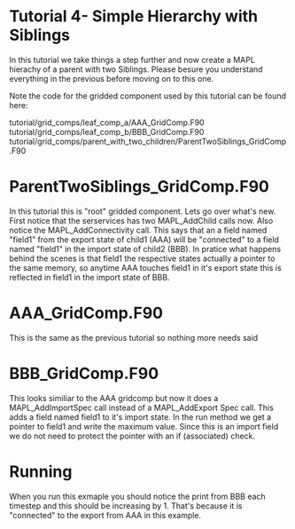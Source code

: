 # Tutorial 4- Simple Hierarchy with Siblings
In this tutorial we take things a step further and now create a MAPL hierachy of a parent with two Siblings. Please besure you understand everything in the previous before moving on to this one.

Note the code for the gridded component used by this tutorial can be found here:

tutorial/grid_comps/leaf_comp_a/AAA_GridComp.F90
tutorial/grid_comps/leaf_comp_b/BBB_GridComp.F90
tutorial/grid_comps/parent_with_two_children/ParentTwoSiblings_GridComp.F90

# ParentTwoSiblings_GridComp.F90

In this tutorial this is "root" gridded component. Lets go over what's new. First notice that the serservices has two MAPL_AddChild calls now. Also notice the MAPL_AddConnectivity call. This says that an a field named "field1" from the export state of child1 (AAA) will be "connected" to a field named "field1" in the import state of child2 (BBB). In pratice what happens behind the scenes is that field1 the respective states actually a pointer to the same memory, so anytime AAA touches field1 in it's export state this is reflected in field1 in the import state of BBB.

# AAA_GridComp.F90

This is the same as the previous tutorial so nothing more needs said

# BBB_GridComp.F90
This looks similiar to the AAA gridcomp but now it does a MAPL_AddImportSpec call instead of a MAPL_AddExport Spec call. This adds a field named field1 to it's import state. In the run method we get a pointer to field1 and write the maximum value. Since this is an import field we do not need to protect the pointer with an if (associated) check.

# Running
When you run this exmaple you should notice the print from BBB each timestep and this should be increasing by 1. That's because it is "connected" to the export from AAA in this example.
